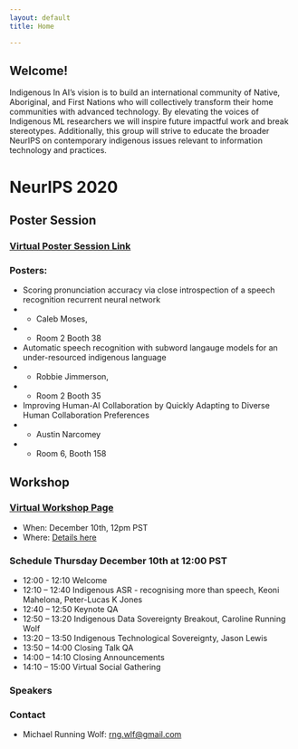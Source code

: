```yaml
---
layout: default
title: Home

---
```


## Welcome!

Indigenous In AI’s vision is to build an international community of Native, Aboriginal, and First Nations who will collectively transform their home communities with advanced technology. By elevating the voices of Indigenous ML researchers we will inspire future impactful work and break stereotypes. Additionally, this group will strive to educate the broader NeurIPS on contemporary indigenous issues relevant to information technology and practices.

# NeurIPS 2020

## Poster Session

### [Virtual Poster Session Link](https://neurips.gather.town/app/2Ae1gXCZb4bI4MW2/affinity-groups-neurips20)

### Posters:

* Scoring pronunciation accuracy via close introspection of a speech recognition recurrent neural network
* * Caleb Moses, 
* * Room 2 Booth 38
* Automatic speech recognition with subword langauge models for an under-resourced indigenous language
* * Robbie Jimmerson, 
* * Room 2 Booth 35
* Improving Human-AI Collaboration by Quickly Adapting to Diverse Human Collaboration Preferences
* * Austin Narcomey
* * Room 6, Booth 158

## Workshop

### [Virtual Workshop Page](https://neurips.cc/virtual/2020/public/affinity_workshop_19537.html)

* When: December 10th, 12pm PST
* Where: [Details here](https://neurips.cc/virtual/2020/public/affinity_workshop_19537.html)

### Schedule Thursday December 10th at 12:00 PST

* 12:00 - 12:10 Welcome 
* 12:10 – 12:40 Indigenous ASR - recognising more than speech, Keoni Mahelona, Peter-Lucas K Jones
* 12:40 – 12:50 Keynote QA
* 12:50 – 13:20 Indigenous Data Sovereignty Breakout, Caroline Running Wolf
* 13:20 – 13:50 Indigenous Technological Sovereignty, Jason Lewis
* 13:50 – 14:00 Closing Talk QA
* 14:00 – 14:10 Closing Announcements
* 14:10 – 15:00 Virtual Social Gathering

### Speakers


### Contact

* Michael Running Wolf: rng.wlf@gmail.com

